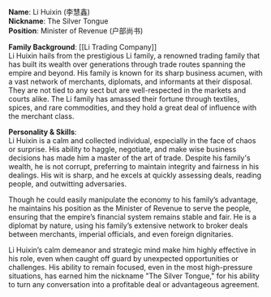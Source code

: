 **Name**: Li Huixin (李慧鑫)  
**Nickname**: The Silver Tongue  
**Position**: Minister of Revenue (户部尚书)

**Family Background**: [[Li Trading Company]]  
Li Huixin hails from the prestigious Li family, a renowned trading family that has built its wealth over generations through trade routes spanning the empire and beyond. His family is known for its sharp business acumen, with a vast network of merchants, diplomats, and informants at their disposal. They are not tied to any sect but are well-respected in the markets and courts alike. The Li family has amassed their fortune through textiles, spices, and rare commodities, and they hold a great deal of influence with the merchant class.

**Personality & Skills**:  
Li Huixin is a calm and collected individual, especially in the face of chaos or surprise. His ability to haggle, negotiate, and make wise business decisions has made him a master of the art of trade. Despite his family's wealth, he is not corrupt, preferring to maintain integrity and fairness in his dealings. His wit is sharp, and he excels at quickly assessing deals, reading people, and outwitting adversaries.

Though he could easily manipulate the economy to his family’s advantage, he maintains his position as the Minister of Revenue to serve the people, ensuring that the empire’s financial system remains stable and fair. He is a diplomat by nature, using his family’s extensive network to broker deals between merchants, imperial officials, and even foreign dignitaries.

Li Huixin’s calm demeanor and strategic mind make him highly effective in his role, even when caught off guard by unexpected opportunities or challenges. His ability to remain focused, even in the most high-pressure situations, has earned him the nickname "The Silver Tongue," for his ability to turn any conversation into a profitable deal or advantageous agreement.